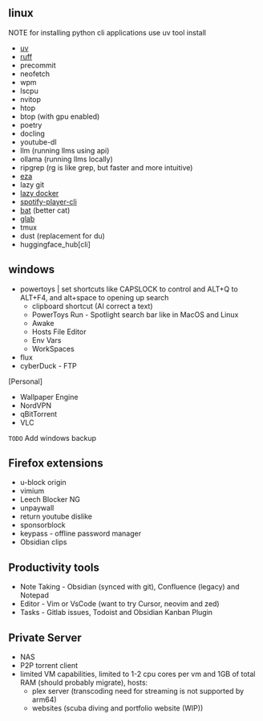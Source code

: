 ## linux
NOTE for installing python cli applications use uv tool install
- [uv](https://docs.astral.sh/uv/getting-started/installation/)
- [ruff](https://docs.astral.sh/ruff/installation/)
- precommit
- neofetch
- wpm
- lscpu
- nvitop
- htop
- btop (with gpu enabled)
- poetry
- docling
- youtube-dl
- llm (running llms using api)
- ollama (running llms locally)
- ripgrep (rg is like grep, but faster and more intuitive)
- [eza](https://eza.rocks/) 
- lazy git
- [lazy docker](https://github.com/jesseduffield/lazydocker)
- [spotify-player-cli](https://github.com/aome510/spotify-player)
- [bat](https://github.com/sharkdp/bat) (better cat)
- [glab](https://docs.gitlab.com/editor_extensions/gitlab_cli/)
- tmux
- dust (replacement for du)
- huggingface_hub[cli]

## windows

- powertoys | set shortcuts like CAPSLOCK to control and ALT+Q to ALT+F4, and alt+space to opening up search
  - clipboard shortcut (AI correct a text)
  - PowerToys Run - Spotlight search bar like in MacOS and Linux
  - Awake
  - Hosts File Editor
  - Env Vars
  - WorkSpaces
- flux
- cyberDuck - FTP

[Personal]

- Wallpaper Engine 
- NordVPN
- qBitTorrent
- VLC

`TODO` Add windows backup


## Firefox extensions
- u-block origin
- vimium
- Leech Blocker NG
- unpaywall
- return youtube dislike
- sponsorblock
- keypass - offline password manager
- Obsidian clips

## Productivity tools
- Note Taking - Obsidian (synced with git), Confluence (legacy) and Notepad
- Editor - Vim or VsCode (want to try Cursor, neovim and zed)
- Tasks - Gitlab issues, Todoist and Obsidian Kanban Plugin

## Private Server
- NAS
- P2P torrent client
- limited VM capabilities, limited to 1-2 cpu cores per vm and 1GB of total RAM (should probably migrate), hosts:
  - plex server (transcoding need for streaming is not supported by arm64)
  - websites (scuba diving and portfolio website (WIP))
 
